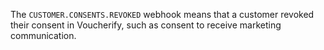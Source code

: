 The `CUSTOMER.CONSENTS.REVOKED` webhook means that a customer revoked their consent in Voucherify, such as consent to receive marketing communication.